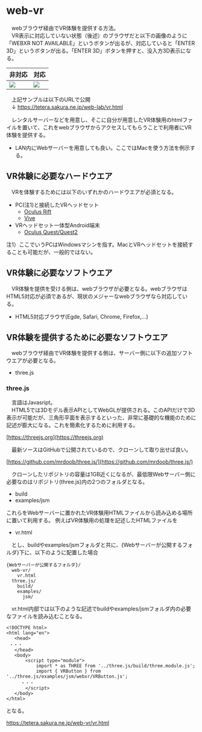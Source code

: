 # web-vr
　webブラウザ経由でVR体験を提供する方法。<br/>
　VR表示に対応していない状態（後述）のブラウザだと以下の画像のように「WEBXR NOT AVAILABLE」というボタンが出るが、対応していると「ENTER 3D」というボタンが出る。「ENTER 3D」ボタンを押すと、没入方3D表示になる。
 
|非対応|対応|
|-|-|
|![](https://github.com/Takahiro-Kunii/web-vr/blob/main/doc/readme-01.jpg?raw=true)|![](https://github.com/Takahiro-Kunii/web-vr/blob/main/doc/readme-02.jpg?raw=true)|

　上記サンプルは以下のURLで公開<br/>
 　↓
 https://tetera.sakura.ne.jp/web-lab/vr.html
 
　レンタルサーバーなどを用意し、そこに自分が用意したVR体験用のhtmlファイルを置いて、これをwebブラウザからアクセスしてもらうことで利用者にVR体験を提供する。<br/>
* LAN内にWebサーバーを用意しても良い。ここではMacを使う方法を例示する。
 
## VR体験に必要なハードウエア
　VRを体験するためには以下のいずれかのハードウエアが必須となる。
* PC(注1)と接続したVRヘッドセット
  * [Oculus Rift](https://www.oculus.com/rift-s/)
  * [Vive](https://www.vive.com/jp/product/#all)
* VRヘッドセット一体型Android端末
  * [Oculus Quest/Quest2](https://www.oculus.com/quest/)

注1）ここでいうPCはWindowsマシンを指す。MacとVRヘッドセットを接続することも可能だが、一般的ではない。

## VR体験に必要なソフトウエア
　VR体験を提供を受ける側は、webブラウザが必要となる。webブラウザはHTML5対応が必須であるが、現状のメジャーなwebブラウザなら対応している。
* HTML5対応ブラウザ(Egde, Safari, Chrome, Firefox,...)

## VR体験を提供するために必要なソフトウエア
　webブラウザ経由でVR体験を提供する側は、サーバー側に以下の追加ソフトウエアが必要となる。
* three.js
 
### three.js
　言語はJavasript。<br/>
　HTML5では3Dモデル表示APIとしてWebGLが提供される。このAPIだけで3D表示が可能だが、三角形平面を表示するといった、非常に基礎的な機能のために記述が膨大になる。これを簡素化するために利用する。

[https://threejs.org](https://threejs.org)

　最新ソースはGitHubで公開されているので、クローンして取り出せば良い。

[https://github.com/mrdoob/three.js/](https://github.com/mrdoob/three.js/)

　クローンしたリポジトリの容量は1GB近くになるが、最低限Webサーバー側に必要なのはリポジトリ(three.js)内の2つのフォルダとなる。
 
* build 
* examples/jsm
 
 これらをWebサーバーに置かれたVR体験用HTMLファイルから読み込める場所に置いて利用する。
 例えばVR体験用の処理を記述したHTMLファイルを
 
* vr.html

　とし、buildやexamples/jsmフォルダと共に、{Webサーバーが公開するフォルダ}下に、以下のように配置した場合
```
{Webサーバーが公開するフォルダ}/
  web-vr/
    vr.html
  three.js/
    build/
    examples/
      jsm/
```
　vr.html内部では以下のような記述でbuildやexamples/jsmフォルダ内の必要なファイルを読み込むことなる。
 
 ```
 <!DOCTYPE html>
<html lang="en">
	<head>
  ・・・
	</head>
	<body>
		<script type="module">
			import * as THREE from '../three.js/build/three.module.js';
			import { VRButton } from '../three.js/examples/jsm/webxr/VRButton.js';
　　  ・・・      
		</script>
	</body>
</html>
 ```
 
となる。

https://tetera.sakura.ne.jp/web-vr/vr.html
